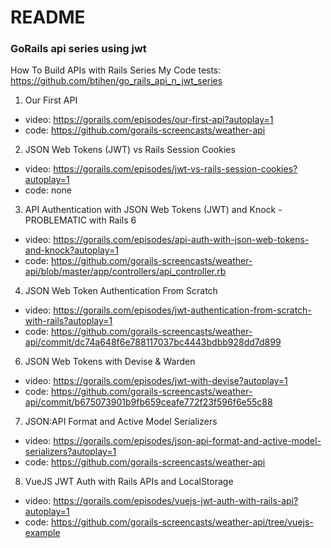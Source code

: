 # README

### GoRails api series using jwt

How To Build APIs with Rails Series
My Code tests: https://github.com/btihen/go_rails_api_n_jwt_series
1. Our First API
  * video: https://gorails.com/episodes/our-first-api?autoplay=1
  * code: https://github.com/gorails-screencasts/weather-api
2. JSON Web Tokens (JWT) vs Rails Session Cookies
  * video: https://gorails.com/episodes/jwt-vs-rails-session-cookies?autoplay=1
  * code:  none
3. API Authentication with JSON Web Tokens (JWT) and Knock - PROBLEMATIC with Rails 6
  * video: https://gorails.com/episodes/api-auth-with-json-web-tokens-and-knock?autoplay=1
  * code: https://github.com/gorails-screencasts/weather-api/blob/master/app/controllers/api_controller.rb
4. JSON Web Token Authentication From Scratch
  * video: https://gorails.com/episodes/jwt-authentication-from-scratch-with-rails?autoplay=1
  * code: https://github.com/gorails-screencasts/weather-api/commit/dc74a648f6e788117037bc4443bdbb928dd7d899
6. JSON Web Tokens with Devise & Warden
  * video: https://gorails.com/episodes/jwt-with-devise?autoplay=1
  * code: https://github.com/gorails-screencasts/weather-api/commit/b675073901b9fb659ceafe772f23f596f6e55c88
7. JSON:API Format and Active Model Serializers
  * video: https://gorails.com/episodes/json-api-format-and-active-model-serializers?autoplay=1
  * code: https://github.com/gorails-screencasts/weather-api
8. VueJS JWT Auth with Rails APIs and LocalStorage
  * video: https://gorails.com/episodes/vuejs-jwt-auth-with-rails-api?autoplay=1
  * code: https://github.com/gorails-screencasts/weather-api/tree/vuejs-example
